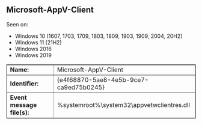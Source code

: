 ## Microsoft-AppV-Client

Seen on:
* Windows 10 (1607, 1703, 1709, 1803, 1809, 1903, 1909, 2004, 20H2)
* Windows 11 (21H2)
* Windows 2016
* Windows 2019

<table border="1" class="docutils">
  <tbody>
    <tr>
      <td><b>Name:</b></td>
      <td>Microsoft-AppV-Client</td>
    </tr>
    <tr>
      <td><b>Identifier:</b></td>
      <td>{e4f68870-5ae8-4e5b-9ce7-ca9ed75b0245}</td>
    </tr>
    <tr>
      <td><b>Event message file(s):</b></td>
      <td>%systemroot%\system32\appvetwclientres.dll</td>
    </tr>
  </tbody>
</table>

&nbsp;

